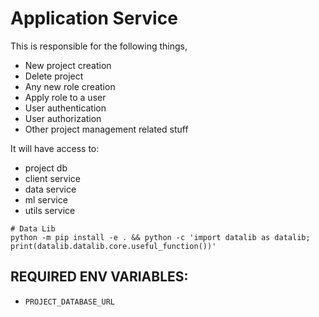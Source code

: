 # Application Service

This is responsible for the following things,

* New project creation
* Delete project
* Any new role creation
* Apply role to a user
* User authentication
* User authorization
* Other project management related stuff

It will have access to:

* project db
* client service
* data service
* ml service
* utils service


```
# Data Lib
python -m pip install -e . && python -c 'import datalib as datalib; print(datalib.datalib.core.useful_function())'
```

## REQUIRED ENV VARIABLES:

* `PROJECT_DATABASE_URL`